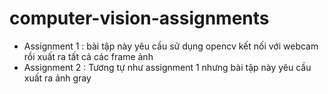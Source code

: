 # computer-vision-assignments

+ Assignment 1 : bài tập này yêu cầu sử  dụng opencv kết nối với webcam rồi xuất ra tất cả các frame ảnh
+ Assignment 2  : Tương tự như assignment 1 nhưng bài tập này yêu cầu xuất  ra ảnh gray 
